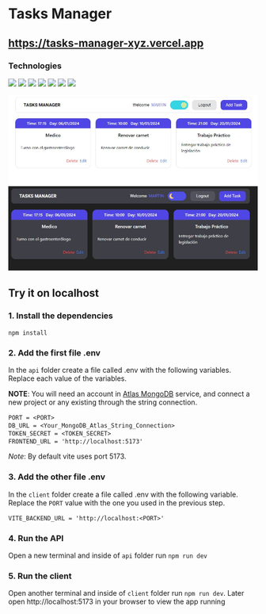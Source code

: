 # Tasks Manager
## https://tasks-manager-xyz.vercel.app
### Technologies

![](https://img.shields.io/badge/node_js-gray?style=for-the-badge&logo=node.js) ![](https://img.shields.io/badge/express-gray?style=for-the-badge&logo=express)  ![](https://img.shields.io/badge/mongo_db-gray?style=for-the-badge&logo=mongodb)  ![](https://img.shields.io/badge/react-gray?style=for-the-badge&logo=react)   ![](https://img.shields.io/badge/JAVASCRIPT-gray?style=for-the-badge&logo=javascript) ![](https://img.shields.io/badge/tailwind_css-gray?style=for-the-badge&logo=tailwindcss) ![](https://img.shields.io/badge/Styled--components-gray?style=for-the-badge&logo=styled-components)

![](./github-images/banner-1.jpg)
![](./github-images/banner-2.jpg)

## Try it on localhost
### 1. Install the dependencies
```
npm install 
```
### 2. Add the first file .env
In the `api` folder create a file called .env with the following variables. Replace each value of the variables.

**NOTE**: You will need an account in [Atlas MongoDB](https://www.mongodb.com/es/atlas/database) service, and connect a new project or any existing through the string connection.
```
PORT = <PORT>
DB_URL = <Your_MongoDB_Atlas_String_Connection>
TOKEN_SECRET = <TOKEN_SECRET>
FRONTEND_URL = 'http://localhost:5173'
```
*Note*: By default vite uses port 5173.
### 3. Add the other file .env
In the `client` folder create a file called .env with the following variable. Replace the `PORT` value with the one you used in the previous step.
```
VITE_BACKEND_URL = 'http://localhost:<PORT>'
```
### 4. Run the API
Open a new terminal and inside of `api` folder run `npm run dev`
### 5. Run the client
Open another terminal and inside of `client` folder run `npm run dev`. Later open http://localhost:5173 in your browser to view the app running
